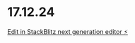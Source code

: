 # 17.12.24

[Edit in StackBlitz next generation editor ⚡️](https://stackblitz.com/~/github.com/weisillygoof/17.12.24)